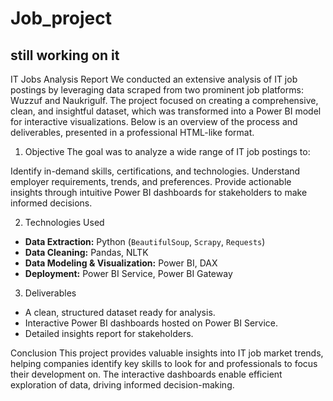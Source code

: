# Job_project

## still working on it

IT Jobs Analysis Report
We conducted an extensive analysis of IT job postings by leveraging data scraped from two prominent job platforms: Wuzzuf and Naukrigulf. The project focused on creating a comprehensive, clean, and insightful dataset, which was transformed into a Power BI model for interactive visualizations. Below is an overview of the process and deliverables, presented in a professional HTML-like format.

1. Objective
The goal was to analyze a wide range of IT job postings to:

Identify in-demand skills, certifications, and technologies.
Understand employer requirements, trends, and preferences.
Provide actionable insights through intuitive Power BI dashboards for stakeholders to make informed decisions.

2. Technologies Used
<ul> <li><b>Data Extraction:</b> Python (<code>BeautifulSoup</code>, <code>Scrapy</code>, <code>Requests</code>)</li> <li><b>Data Cleaning:</b> Pandas, NLTK</li> <li><b>Data Modeling & Visualization:</b> Power BI, DAX</li> <li><b>Deployment:</b> Power BI Service, Power BI Gateway</li> </ul>

3. Deliverables
<ul> <li>A clean, structured dataset ready for analysis.</li> <li>Interactive Power BI dashboards hosted on Power BI Service.</li> <li>Detailed insights report for stakeholders.</li> </ul>

Conclusion
This project provides valuable insights into IT job market trends, helping companies identify key skills to look for and professionals to focus their development on. The interactive dashboards enable efficient exploration of data, driving informed decision-making.







